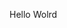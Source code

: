 Hello Wolrd













































































































































































































































































































































































































































































































































































































































































































































































































































































































































































































































































































































































































































































































































































































































































































































































































































































































































































































































































































































































































































































































































































































































































































































































































































































































































































































































































































































































































































































































































































































































































































































































































































































































































































































































































































































































































































































































































































































































